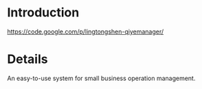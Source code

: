 # Introduction #

https://code.google.com/p/lingtongshen-qiyemanager/


# Details #

An easy-to-use system for small business operation management.